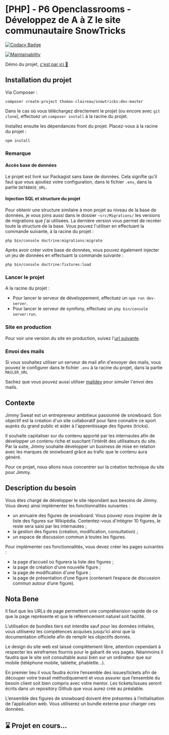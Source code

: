 # [PHP] - P6 Openclassrooms - Développez de A à Z le site communautaire SnowTricks

[![Codacy Badge](https://api.codacy.com/project/badge/Grade/38908a1ea0204cd39996400db31ba8eb)](https://www.codacy.com/manual/thomas-claireau/PHP-P6-Openclassrooms?utm_source=github.com&utm_medium=referral&utm_content=thomas-claireau/PHP-P6-Openclassrooms&utm_campaign=Badge_Grade)

[![Maintainability](https://api.codeclimate.com/v1/badges/56882df21a146f2e28bf/maintainability)](https://codeclimate.com/github/thomas-claireau/PHP-P6-Openclassrooms/maintainability)

Démo du projet, [c'est par ici 👋](https://recette.thomas-claireau.fr/)

## Installation du projet

Via Composer :

```text
composer create-project thomas-claireau/snowtricks:dev-master
```

Dans le cas où vous téléchargez directement le projet (ou encore avec `git clone`), effectuez un `composer install` à la racine du projet.

Installez ensuite les dépendances front du projet. Placez-vous à la racine du projet :

```text
npm install
```

### Remarque

#### Accès base de données

Le projet est livré sur Packagist sans base de données. Cela signifie qu'il faut que vous ajoutiez votre configuration, dans le fichier `.env`, dans la partie `DATABASE_URL`.

#### Injection SQL et structure du projet

Pour obtenir une structure similaire à mon projet au niveau de la base de données, je vous joins aussi dans le dossier `~src/Migrations/` les versions de migrations que j'ai utilisées. La dernière version vous permet de recréer toute la structure de la base. Vous pouvez l'utiliser en effectuant la commande suivante, à la racine du projet :

```text
php bin/console doctrine:migrations:migrate
```

Après avoir créer votre base de données, vous pouvez également injecter un jeu de données en effectuant la commande suivante :

```text
php bin/console doctrine:fixtures:load
```

### Lancer le projet

A la racine du projet :

-   Pour lancer le serveur de développement, effectuez un `npm run dev-server`.
-   Pour lancer le serveur de symfony, effectuez un `php bin/console server:run`.

### Site en production

Pour voir une version du site en production, suivez l'[url suivante](https://recette.thomas-claireau.fr).

### Envoi des mails

Si vous souhaitez utiliser un serveur de mail afin d'envoyer des mails, vous pouvez le configurer dans le fichier `.env` à la racine du projet, dans la partie `MAILER_URL`

Sachez que vous pouvez aussi utiliser [maildev](https://www.npmjs.com/package/maildev) pour simuler l'envoi des mails.

## Contexte

Jimmy Sweat est un entrepreneur ambitieux passionné de snowboard. Son objectif est la création d'un site collaboratif pour faire connaitre ce sport auprès du grand public et aider à l'apprentissage des figures (tricks).

Il souhaite capitaliser sur du contenu apporté par les internautes afin de développer un contenu riche et suscitant l’intérêt des utilisateurs du site. Par la suite, Jimmy souhaite développer un business de mise en relation avec les marques de snowboard grâce au trafic que le contenu aura généré.

Pour ce projet, nous allons nous concentrer sur la création technique du site pour Jimmy.

## Description du besoin

Vous êtes chargé de développer le site répondant aux besoins de Jimmy. Vous devez ainsi implémenter les fonctionnalités suivantes :

-   un annuaire des figures de snowboard. Vous pouvez vous inspirer de la liste des figures sur Wikipédia. Contentez-vous d'intégrer 10 figures, le reste sera saisi par les internautes ;
-   la gestion des figures (création, modification, consultation) ;
-   un espace de discussion commun à toutes les figures.

Pour implémenter ces fonctionnalités, vous devez créer les pages suivantes :

-   la page d’accueil où figurera la liste des figures ;
-   la page de création d'une nouvelle figure ;
-   la page de modification d'une figure ;
-   la page de présentation d’une figure (contenant l’espace de discussion commun autour d’une figure).

## Nota Bene

Il faut que les URLs de page permettent une compréhension rapide de ce que la page représente et que le référencement naturel soit facilité.

L’utilisation de bundles tiers est interdite sauf pour les données initiales, vous utiliserez les compétences acquises jusqu’ici ainsi que la documentation officielle afin de remplir les objectifs donnés.

Le design du site web est laissé complètement libre, attention cependant à respecter les wireframes fournis pour le gabarit de vos pages. Néanmoins il faudra que le site soit consultable aussi bien sur un ordinateur que sur mobile (téléphone mobile, tablette, phablette…).

En premier lieu il vous faudra écrire l’ensemble des issues/tickets afin de découper votre travail méthodiquement et vous assurer que l’ensemble du besoin client soit bien compris avec votre mentor. Les tickets/issues seront écrits dans un repository Github que vous aurez créé au préalable.

L’ensemble des figures de snowboard doivent être présentes à l’initialisation de l’application web. Vous utiliserez un bundle externe pour charger ces données.

## ⌛ Projet en cours...
